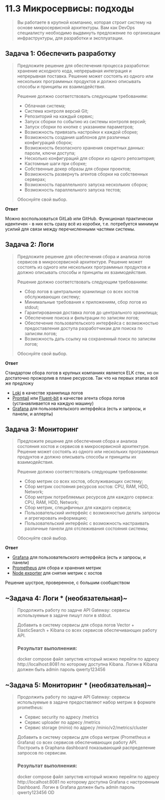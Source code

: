 # 11.3 Микросервисы: подходы

>Вы работаете в крупной компанию, которая строит систему на основе микросервисной архитектуры.
>Вам как DevOps специалисту необходимо выдвинуть предложение по организации инфраструктуры, для разработки и эксплуатации.

## Задача 1: Обеспечить разработку

>Предложите решение для обеспечения процесса разработки: хранение исходного кода, непрерывная интеграция и непрерывная поставка. 
>Решение может состоять из одного или нескольких программных продуктов и должно описывать способы и принципы их взаимодействия.
>
>Решение должно соответствовать следующим требованиям:
>- Облачная система;
>- Система контроля версий Git;
>- Репозиторий на каждый сервис;
>- Запуск сборки по событию из системы контроля версий;
>- Запуск сборки по кнопке с указанием параметров;
>- Возможность привязать настройки к каждой сборке;
>- Возможность создания шаблонов для различных конфигураций сборок;
>- Возможность безопасного хранения секретных данных: пароли, ключи доступа;
>- Несколько конфигураций для сборки из одного репозитория;
>- Кастомные шаги при сборке;
>- Собственные докер образы для сборки проектов;
>- Возможность развернуть агентов сборки на собственных серверах;
>- Возможность параллельного запуска нескольких сборок;
>- Возможность параллельного запуска тестов;
>
>Обоснуйте свой выбор.

**Ответ**

Можно воспользоваться GitLab или GitHub. Функционал практически идентичен - в них есть сразу всё из коробки, т.е. потребуется минимум усилий для связи между перечисленными частями системы.

## Задача 2: Логи

>Предложите решение для обеспечения сбора и анализа логов сервисов в микросервисной архитектуре.
>Решение может состоять из одного или нескольких программных продуктов и должно описывать способы и принципы их взаимодействия.
>
>Решение должно соответствовать следующим требованиям:
>- Сбор логов в центральное хранилище со всех хостов обслуживающих систему;
>- Минимальные требования к приложениям, сбор логов из stdout;
>- Гарантированная доставка логов до центрального хранилища;
>- Обеспечение поиска и фильтрации по записям логов;
>- Обеспечение пользовательского интерфейса с возможностью предоставления доступа разработчикам для поиска по записям логов;
>- Возможность дать ссылку на сохраненный поиск по записям логов;
>
>Обоснуйте свой выбор.

**Ответ**

Стандартом сбора логов в крупных компаниях является ELK стек, но он достаточно прожорлив в плане ресурсов. Так что на первых этапах всё же предложу
- [Loki](https://grafana.com/oss/loki/) в качестве хранилища логов
- [Promtail](https://grafana.com/docs/loki/latest/clients/promtail/) или [Fluent-bit](https://www.fluentbit.io) в качестве агента сбора логов (устанавливается на каждую машину)
- [Grafana](https://grafana.com) для пользовательского интерфейса (есть и запросы, и панели, и аллерты)

## Задача 3: Мониторинг

>Предложите решение для обеспечения сбора и анализа состояния хостов и сервисов в микросервисной архитектуре.
>Решение может состоять из одного или нескольких программных продуктов и должно описывать способы и принципы их взаимодействия.
>
>Решение должно соответствовать следующим требованиям:
>- Сбор метрик со всех хостов, обслуживающих систему;
>- Сбор метрик состояния ресурсов хостов: CPU, RAM, HDD, Network;
>- Сбор метрик потребляемых ресурсов для каждого сервиса: CPU, RAM, HDD, Network;
>- Сбор метрик, специфичных для каждого сервиса;
>- Пользовательский интерфейс с возможностью делать запросы и агрегировать информацию;
>- Пользовательский интерфейс с возможность настраивать различные панели для отслеживания состояния системы;
>
>Обоснуйте свой выбор.

**Ответ**

- [Grafana](https://grafana.com) для пользовательского интерфейса (есть и запросы, и панели)
- [Prometheus](https://prometheus.io) для сбора и хранения метрик
- [Node exporter](https://github.com/prometheus/node_exporter) для снятия метрик с хостов

Решение шустрое, проверенное, с большим сообществом

## ~Задача 4: Логи * (необязательная)~

>Продолжить работу по задаче API Gateway: сервисы используемые в задаче пишут логи в stdout. 
>
>Добавить в систему сервисы для сбора логов Vector + ElasticSearch + Kibana со всех сервисов обеспечивающих работу API.
>
>### Результат выполнения: 
>
>docker compose файл запустив который можно перейти по адресу http://localhost:8081 по которому доступна Kibana.
>Логин в Kibana должен быть admin пароль qwerty123456


## ~Задача 5: Мониторинг * (необязательная)~

>Продолжить работу по задаче API Gateway: сервисы используемые в задаче предоставляют набор метрик в формате prometheus:
>
>- Сервис security по адресу /metrics
>- Сервис uploader по адресу /metrics
>- Сервис storage (minio) по адресу /minio/v2/metrics/cluster
>
>Добавить в систему сервисы для сбора метрик (Prometheus и Grafana) со всех сервисов обеспечивающих работу API.
>Построить в Graphana dashboard показывающий распределение запросов по сервисам.
>
>### Результат выполнения: 
>
>docker compose файл запустив который можно перейти по адресу http://localhost:8081 по которому доступна Grafana с настроенным Dashboard.
>Логин в Grafana должен быть admin пароль qwerty123456
OD